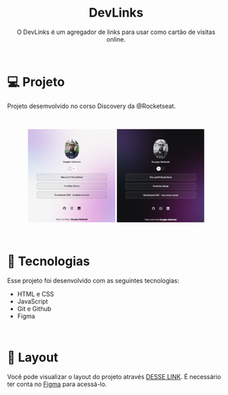 <h1 align="center"> DevLinks </h1>
<p align="center">O DevLinks é um agregador de links para usar como cartão de visitas online.</p>

<br>

# 💻 Projeto

<p>Projeto desemvolvido no corso Discovery da @Rocketseat.</p>

<br>

<p align="center">
  <img alt="projeto DevLinks" src="previewlight.png" width="40%">
  <img alt="projeto DevLinks" src="preview.png" width="40%">
</p>

<br>

# 🚀 Tecnologias

Esse projeto foi desenvolvido com as seguintes tecnologias:

- HTML e CSS
- JavaScript
- Git e Github
- Figma

<br>

# 🔖 Layout

Você pode visualizar o layout do projeto através [DESSE LINK](https://www.figma.com/community/file/1187422022288947321). É necessário ter conta no [Figma](https://figma.com) para acessá-lo.
